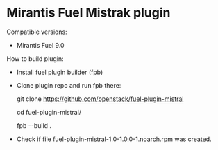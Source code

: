 Mirantis Fuel Mistrak plugin
=============================

Compatible versions:

- Mirantis Fuel 9.0

How to build plugin:

- Install fuel plugin builder (fpb)
- Clone plugin repo and run fpb there:

    git clone https://github.com/openstack/fuel-plugin-mistral

    cd fuel-plugin-mistral/

    fpb --build .

- Check if file fuel-plugin-mistral-1.0-1.0.0-1.noarch.rpm was created.

